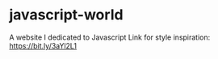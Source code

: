 # javascript-world
A website I dedicated to Javascript
Link for style inspiration: https://bit.ly/3aYl2L1
